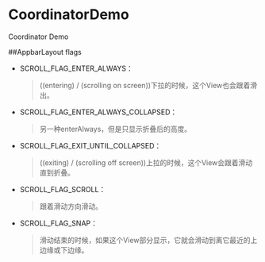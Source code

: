 # CoordinatorDemo
Coordinator Demo

##AppbarLayout flags

* SCROLL_FLAG_ENTER_ALWAYS：
	> ((entering) / (scrolling on screen))下拉的时候，这个View也会跟着滑出。
* SCROLL_FLAG_ENTER_ALWAYS_COLLAPSED：
	> 另一种enterAlways，但是只显示折叠后的高度。

* SCROLL_FLAG_EXIT_UNTIL_COLLAPSED：
	> ((exiting) / (scrolling off screen))上拉的时候，这个View会跟着滑动直到折叠。

* SCROLL_FLAG_SCROLL：
	> 跟着滑动方向滑动。

* SCROLL_FLAG_SNAP：
	> 滑动结束的时候，如果这个View部分显示，它就会滑动到离它最近的上边缘或下边缘。